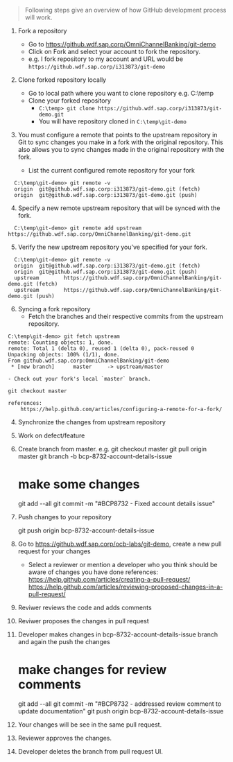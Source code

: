 > Following steps give an overview of how GitHub development process will work.

1. Fork a repository
    * Go to https://github.wdf.sap.corp/OmniChannelBanking/git-demo
    * Click on Fork and select your account to fork the repository.
    * e.g. I fork repository to my account and URL would be `https://github.wdf.sap.corp/i313873/git-demo`

2. Clone forked repository locally
    * Go to local path where you want to clone repository e.g. C:\temp
    * Clone your forked repository
         * `C:\temp> git clone https://github.wdf.sap.corp/i313873/git-demo.git`
         * You will have repository cloned in `C:\temp\git-demo`

3. You must configure a remote that points to the upstream repository in Git to sync changes you make in a fork with the original repository. This also allows you to sync changes made in the original repository with the fork.
    * List the current configured remote repository for your fork 
```
  C:\temp\git-demo> git remote -v
  origin  git@github.wdf.sap.corp:i313873/git-demo.git (fetch)
  origin  git@github.wdf.sap.corp:i313873/git-demo.git (push)
```  
  
4. Specify a new remote upstream repository that will be synced with the fork.
```
  C:\temp\git-demo> git remote add upstream https://github.wdf.sap.corp/OmniChannelBanking/git-demo.git
```

5. Verify the new upstream repository you've specified for your fork.
```
  C:\temp\git-demo> git remote -v
  origin  git@github.wdf.sap.corp:i313873/git-demo.git (fetch)
  origin  git@github.wdf.sap.corp:i313873/git-demo.git (push)
  upstream        https://github.wdf.sap.corp/OmniChannelBanking/git-demo.git (fetch)
  upstream        https://github.wdf.sap.corp/OmniChannelBanking/git-demo.git (push)
```

6. Syncing a fork repository
    - Fetch the branches and their respective commits from the upstream repository.
  ```
  C:\temp\git-demo> git fetch upstream
  remote: Counting objects: 1, done.
  remote: Total 1 (delta 0), reused 1 (delta 0), pack-reused 0
  Unpacking objects: 100% (1/1), done.
  From github.wdf.sap.corp:OmniChannelBanking/git-demo
   * [new branch]      master     -> upstream/master
  ```	

    - Check out your fork's local `master` branch.

  ```
  git checkout master
  ```




	references:
		https://help.github.com/articles/configuring-a-remote-for-a-fork/

4. Synchronize the changes from upstream repository

5. Work on defect/feature

6. Create branch from master. e.g. 
	git checkout master
	git pull origin master
	git branch -b bcp-8732-account-details-issue

	# make some changes
	git add --all
	git commit -m "#BCP8732 - Fixed account details issue"
	
7. Push changes to your repository

	git push origin bcp-8732-account-details-issue

8. Go to https://github.wdf.sap.corp/ocb-labs/git-demo, create a new pull request for your changes

	- Select a reviewer or mention a developer who you think should be aware of changes you have done
	references:
		https://help.github.com/articles/creating-a-pull-request/
		https://help.github.com/articles/reviewing-proposed-changes-in-a-pull-request/
		
9. Reviwer reviews the code and adds comments

10. Reviwer proposes the changes in pull request

11. Developer makes changes in bcp-8732-account-details-issue branch and again the push the changes 
	# make changes for review comments
	git add --all
	git commit -m "#BCP8732 - addressed review comment to update documentation"
	git push origin bcp-8732-account-details-issue
	
12. Your changes will be see in the same pull request.

13. Reviewer approves the changes.

14. Developer deletes the branch from pull request UI.
